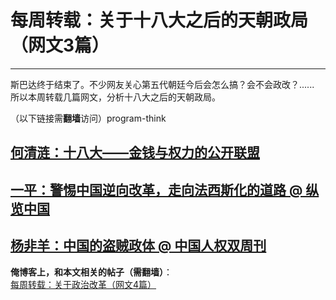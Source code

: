 # 每周转载：关于十八大之后的天朝政局（网文3篇） 

-----

 斯巴达终于结束了。不少网友关心第五代朝廷今后会怎么搞？会不会政改？......  
 所以本周转载几篇网文，分析十八大之后的天朝政局。  
   
 （以下链接需**翻墙**访问）program-think  
   
 [何清涟：十八大——金钱与权力的公开联盟](https://plus.google.com/u/0/113559088971921339544/posts/VANXjvuD9Hf)
------------------------------------------------------------------------------------------

  
 [一平：警惕中国逆向改革，走向法西斯化的道路 @ 纵览中国](https://plus.google.com/u/0/113559088971921339544/posts/TAUHpuCVUSW)
---------------------------------------------------------------------------------------------------

  
 [杨非羊：中国的盗贼政体 @ 中国人权双周刊](https://plus.google.com/u/0/113559088971921339544/posts/R99tQHRRiDe)
--------------------------------------------------------------------------------------------

  
 **俺博客上，和本文相关的帖子（需翻墙）**：  
 [每周转载：关于政治改革（网文4篇）](http://program-think.blogspot.com/2012/05/weekly-share-3.html)  
 